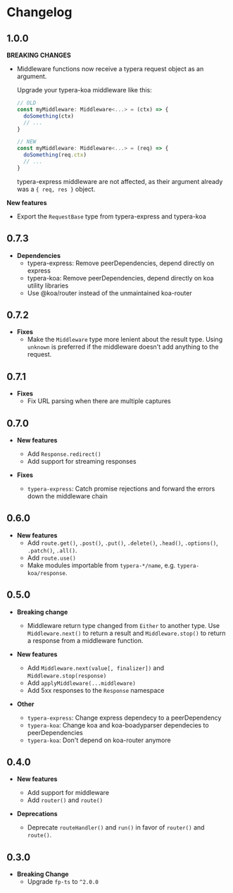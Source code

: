 # Changelog

## 1.0.0

**BREAKING CHANGES**

- Middleware functions now receive a typera request object as an argument.

  Upgrade your typera-koa middleware like this:

  ```typescript
  // OLD
  const myMiddleware: Middleware<...> = (ctx) => {
    doSomething(ctx)
    // ...
  }

  // NEW
  const myMiddleware: Middleware<...> = (req) => {
    doSomething(req.ctx)
    // ...
  }
  ```

  typera-express middleware are not affected, as their argument already was a `{ req, res }` object.

**New features**

- Export the `RequestBase` type from typera-express and typera-koa

## 0.7.3

- **Dependencies**
  - typera-express: Remove peerDependencies, depend directly on express
  - typera-koa: Remove peerDependencies, depend directly on koa utility
    libraries
  - Use @koa/router instead of the unmaintained koa-router

## 0.7.2

- **Fixes**
  - Make the `Middleware` type more lenient about the result type. Using
    `unknown` is preferred if the middleware doesn't add anything to the
    request.

## 0.7.1

- **Fixes**
  - Fix URL parsing when there are multiple captures

## 0.7.0

- **New features**

  - Add `Response.redirect()`
  - Add support for streaming responses

- **Fixes**
  - `typera-express`: Catch promise rejections and forward the errors
    down the middleware chain

## 0.6.0

- **New features**
  - Add `route.get()`, `.post()`, `.put()`, `.delete()`, `.head()`,
    `.options()`, `.patch()`, `.all()`.
  - Add `route.use()`
  - Make modules importable from `typera-*/name`, e.g.
    `typera-koa/response`.

## 0.5.0

- **Breaking change**

  - Middleware return type changed from `Either` to another type. Use
    `Middleware.next()` to return a result and `Middleware.stop()` to
    return a response from a middleware function.

- **New features**

  - Add `Middleware.next(value[, finalizer])` and `Middleware.stop(response)`
  - Add `applyMiddleware(...middleware)`
  - Add 5xx responses to the `Response` namespace

- **Other**
  - `typera-express`: Change express dependecy to a peerDependency
  - `typera-koa`: Change koa and koa-boadyparser dependecies to peerDependencies
  - `typera-koa`: Don't depend on koa-router anymore

## 0.4.0

- **New features**

  - Add support for middleware
  - Add `router()` and `route()`

- **Deprecations**
  - Deprecate `routeHandler()` and `run()` in favor of `router()` and
    `route()`.

## 0.3.0

- **Breaking Change**
  - Upgrade `fp-ts` to `^2.0.0`
